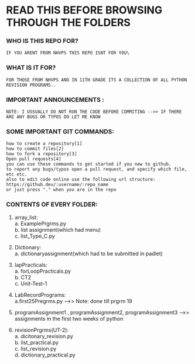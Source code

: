 # READ THIS BEFORE BROWSING THROUGH THE FOLDERS


### WHO IS THIS REPO FOR?
	IF YOU ARENT FROM NHVPS THIS REPO ISNT FOR YOU\

### WHAT IS IT FOR?
	FOR THOSE FROM NHVPS AND IN 11TH GRADE ITS A COLLECTION OF ALL PYTHON REVISION PROGRAMS..

### IMPORTANT ANNOUNCEMENTS :
	NOTE: I USSUALLY DO NOT RUN THE CODE BEFORE COMMITING -->> IF THERE ARE ANY BUGS OR TYPOS DO LET ME KNOW

### SOME IMPORTANT GIT COMMANDS:
	how to create a repository[1]
	how to commit files[2]
	how to fork a repository[3]
	Open pull requests[4]
	you can use these commands to get started if you new to github.
	to report any bugs/typos open a pull request, and specify which file, etc etc.
	also to edit code online use the following url structure: 
	https://github.dev/:username/:repo_name
	or just press "." when you are in the repo

### CONTENTS OF EVERY FOLDER:
1. array_list:\
	a. ExamplePrgrms.py \
	b. list assignment(which had menu)\
	c. list_Type_C.py
2. Dictionary:\
	a. dictionaryassignment(which had to be submitted in padlet)
3. lapPracticals:\
	a. forLoopPracticals.py\
	b. CT2\
	c. Unit-Test-1

4. LabRecordPrograms:\
	a.first25Pregrms.py -->> Note: done till prgrm 19

5. programAssignment1 , programAssignment2, programAssignment3 -->> assignments in the first two weeks of python

6. revisionPrgrms(UT-2):\
	a. dicitonary_revision.py\
	b. list_practical.py\
	c. list_revision.py\
	d. dictionary_practical.py


[1]:https://docs.github.com/en/get-started/quickstart/create-a-repo#create-a-repository "how to create a repository"
[2]:https://docs.github.com/en/get-started/quickstart/create-a-repo#commit-your-first-change "how to commit files"
[3]:https://docs.github.com/en/get-started/quickstart/fork-a-repo#forking-a-repository "how to fork a repoitory"
[4]:https://docs.github.com/en/github/collaborating-with-pull-requests/proposing-changes-to-your-work-with-pull-requests/creating-a-pull-request#creating-the-pull-request "Open pull requests"
